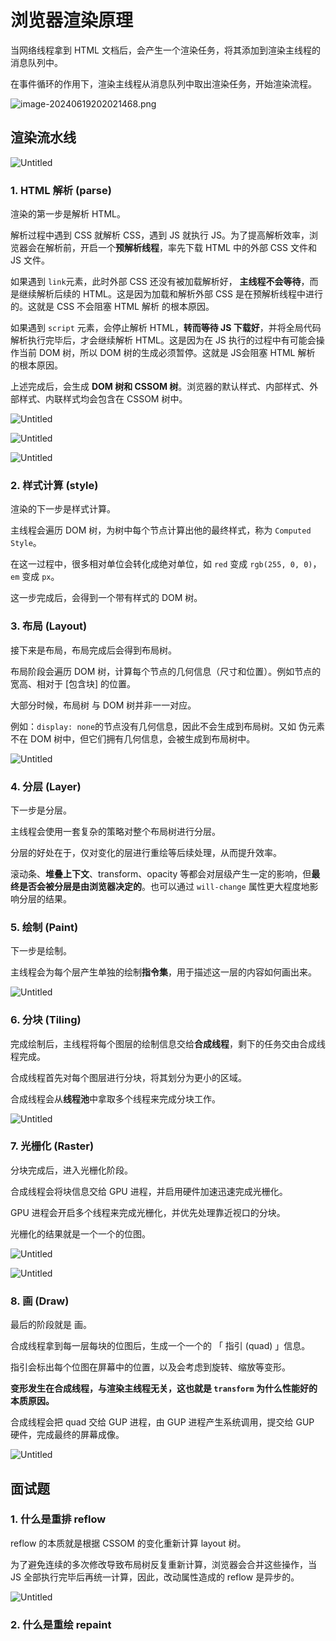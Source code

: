 # 浏览器渲染原理

当网络线程拿到 HTML 文档后，会产生一个渲染任务，将其添加到渲染主线程的消息队列中。

在事件循环的作用下，渲染主线程从消息队列中取出渲染任务，开始渲染流程。

![image-20240619202021468.png](%E6%B5%8F%E8%A7%88%E5%99%A8%E6%B8%B2%E6%9F%93%E5%8E%9F%E7%90%86%20911c283bc3c643be9ecfff248b135d31/0cc2483b-6216-46cd-b0a9-7d228a2531e4.png)

## **渲染流水线**

![Untitled](%E6%B5%8F%E8%A7%88%E5%99%A8%E6%B8%B2%E6%9F%93%E5%8E%9F%E7%90%86%20911c283bc3c643be9ecfff248b135d31/Untitled.png)

### **1. HTML 解析 (parse)**

渲染的第一步是解析 HTML。

解析过程中遇到 CSS 就解析 CSS，遇到 JS 就执行 JS。为了提高解析效率，浏览器会在解析前，开启一个**预解析线程**，率先下载 HTML 中的外部 CSS 文件和 JS 文件。

如果遇到 `link`元素，此时外部 CSS 还没有被加载解析好， **主线程不会等待**，而是继续解析后续的 HTML。这是因为加载和解析外部 CSS 是在预解析线程中进行的。这就是 CSS 不会阻塞 HTML 解析 的根本原因。

如果遇到 `script` 元素，会停止解析 HTML，**转而等待 JS 下载好**，并将全局代码解析执行完毕后，才会继续解析 HTML。这是因为在 JS 执行的过程中有可能会操作当前 DOM 树，所以 DOM 树的生成必须暂停。这就是 JS会阻塞 HTML 解析 的根本原因。

上述完成后，会生成 **DOM 树和 CSSOM 树**。浏览器的默认样式、内部样式、外部样式、内联样式均会包含在 CSSOM 树中。

![Untitled](%E6%B5%8F%E8%A7%88%E5%99%A8%E6%B8%B2%E6%9F%93%E5%8E%9F%E7%90%86%20911c283bc3c643be9ecfff248b135d31/Untitled%201.png)

![Untitled](%E6%B5%8F%E8%A7%88%E5%99%A8%E6%B8%B2%E6%9F%93%E5%8E%9F%E7%90%86%20911c283bc3c643be9ecfff248b135d31/Untitled%202.png)

![Untitled](%E6%B5%8F%E8%A7%88%E5%99%A8%E6%B8%B2%E6%9F%93%E5%8E%9F%E7%90%86%20911c283bc3c643be9ecfff248b135d31/Untitled%203.png)

### **2. 样式计算 (style)**

渲染的下一步是样式计算。

主线程会遍历 DOM 树，为树中每个节点计算出他的最终样式，称为  `Computed Style`。

在这一过程中，很多相对单位会转化成绝对单位，如 `red` 变成 `rgb(255, 0, 0)`，`em` 变成 `px`。

这一步完成后，会得到一个带有样式的 DOM 树。

### **3. 布局 (Layout)**

接下来是布局，布局完成后会得到布局树。

布局阶段会遍历 DOM 树，计算每个节点的几何信息（尺寸和位置）。例如节点的宽高、相对于 [包含块] 的位置。

大部分时候，布局树 与  DOM 树并非一一对应。

例如：`display: none`的节点没有几何信息，因此不会生成到布局树。又如 伪元素 不在 DOM 树中，但它们拥有几何信息，会被生成到布局树中。

![Untitled](%E6%B5%8F%E8%A7%88%E5%99%A8%E6%B8%B2%E6%9F%93%E5%8E%9F%E7%90%86%20911c283bc3c643be9ecfff248b135d31/Untitled%204.png)

### **4. 分层 (Layer)**

下一步是分层。

主线程会使用一套复杂的策略对整个布局树进行分层。

分层的好处在于，仅对变化的层进行重绘等后续处理，从而提升效率。

滚动条、**堆叠上下文**、transform、opacity 等都会对层级产生一定的影响，但**最终是否会被分层是由浏览器决定的**。也可以通过 `will-change` 属性更大程度地影响分层的结果。

### **5. 绘制 (Paint)**

下一步是绘制。

主线程会为每个层产生单独的绘制**指令集**，用于描述这一层的内容如何画出来。

![Untitled](%E6%B5%8F%E8%A7%88%E5%99%A8%E6%B8%B2%E6%9F%93%E5%8E%9F%E7%90%86%20911c283bc3c643be9ecfff248b135d31/Untitled%205.png)

### **6. 分块 (Tiling)**

完成绘制后，主线程将每个图层的绘制信息交给**合成线程**，剩下的任务交由合成线程完成。

合成线程首先对每个图层进行分块，将其划分为更小的区域。

合成线程会从**线程池**中拿取多个线程来完成分块工作。

![Untitled](%E6%B5%8F%E8%A7%88%E5%99%A8%E6%B8%B2%E6%9F%93%E5%8E%9F%E7%90%86%20911c283bc3c643be9ecfff248b135d31/Untitled%206.png)

### **7. 光栅化 (Raster)**

分块完成后，进入光栅化阶段。

合成线程会将块信息交给 GPU 进程，并启用硬件加速迅速完成光栅化。

GPU 进程会开启多个线程来完成光栅化，并优先处理靠近视口的分块。

光栅化的结果就是一个一个的位图。

![Untitled](%E6%B5%8F%E8%A7%88%E5%99%A8%E6%B8%B2%E6%9F%93%E5%8E%9F%E7%90%86%20911c283bc3c643be9ecfff248b135d31/Untitled%207.png)

![Untitled](%E6%B5%8F%E8%A7%88%E5%99%A8%E6%B8%B2%E6%9F%93%E5%8E%9F%E7%90%86%20911c283bc3c643be9ecfff248b135d31/Untitled%208.png)

### **8. 画 (Draw)**

最后的阶段就是 画。

合成线程拿到每一层每块的位图后，生成一个一个的 「 指引 (quad) 」信息。

指引会标出每个位图在屏幕中的位置，以及会考虑到旋转、缩放等变形。

**变形发生在合成线程，与渲染主线程无关，这也就是 `transform` 为什么性能好的本质原因。**

合成线程会把 quad 交给 GUP 进程，由 GUP 进程产生系统调用，提交给 GUP 硬件，完成最终的屏幕成像。

![Untitled](%E6%B5%8F%E8%A7%88%E5%99%A8%E6%B8%B2%E6%9F%93%E5%8E%9F%E7%90%86%20911c283bc3c643be9ecfff248b135d31/Untitled%209.png)

## **面试题**

### **1. 什么是重排 reflow**

reflow 的本质就是根据 CSSOM 的变化重新计算 layout 树。

为了避免连续的多次修改导致布局树反复重新计算，浏览器会合并这些操作，当 JS 全部执行完毕后再统一计算，因此，改动属性造成的 reflow 是异步的。

![Untitled](%E6%B5%8F%E8%A7%88%E5%99%A8%E6%B8%B2%E6%9F%93%E5%8E%9F%E7%90%86%20911c283bc3c643be9ecfff248b135d31/Untitled%2010.png)

### **2. 什么是重绘 repaint**